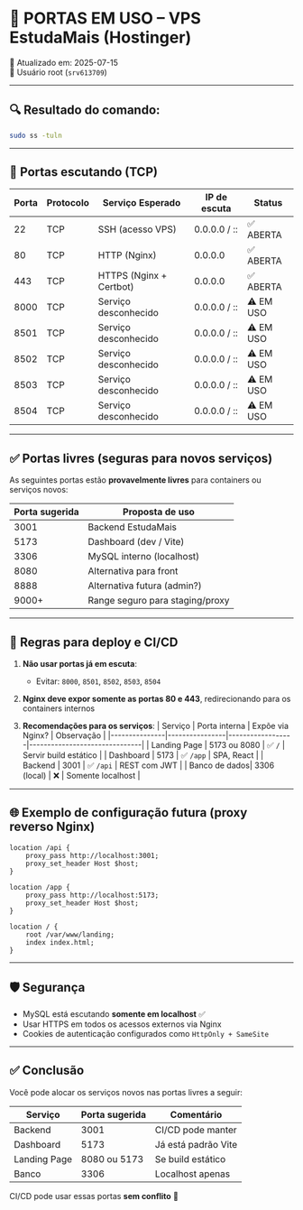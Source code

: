 
# 📡 PORTAS EM USO – VPS EstudaMais (Hostinger)

📅 Atualizado em: 2025-07-15  
👤 Usuário root (`srv613709`)

---

## 🔍 Resultado do comando:
```bash
sudo ss -tuln
```

---

## 🔐 Portas escutando (TCP)

| Porta | Protocolo | Serviço Esperado          | IP de escuta     | Status         |
|-------|-----------|----------------------------|------------------|----------------|
| 22    | TCP       | SSH (acesso VPS)           | 0.0.0.0 / ::     | ✅ ABERTA       |
| 80    | TCP       | HTTP (Nginx)               | 0.0.0.0          | ✅ ABERTA       |
| 443   | TCP       | HTTPS (Nginx + Certbot)    | 0.0.0.0          | ✅ ABERTA       |
| 8000  | TCP       | Serviço desconhecido       | 0.0.0.0 / ::     | ⚠️ EM USO       |
| 8501  | TCP       | Serviço desconhecido       | 0.0.0.0 / ::     | ⚠️ EM USO       |
| 8502  | TCP       | Serviço desconhecido       | 0.0.0.0 / ::     | ⚠️ EM USO       |
| 8503  | TCP       | Serviço desconhecido       | 0.0.0.0 / ::     | ⚠️ EM USO       |
| 8504  | TCP       | Serviço desconhecido       | 0.0.0.0 / ::     | ⚠️ EM USO       |

---

## ✅ Portas livres (seguras para novos serviços)

As seguintes portas estão **provavelmente livres** para containers ou serviços novos:

| Porta sugerida | Proposta de uso         |
|----------------|--------------------------|
| 3001           | Backend EstudaMais       |
| 5173           | Dashboard (dev / Vite)   |
| 3306           | MySQL interno (localhost) |
| 8080           | Alternativa para front   |
| 8888           | Alternativa futura (admin?) |
| 9000+          | Range seguro para staging/proxy |

---

## 📘 Regras para deploy e CI/CD

1. **Não usar portas já em escuta**:
   - Evitar: `8000`, `8501`, `8502`, `8503`, `8504`

2. **Nginx deve expor somente as portas 80 e 443**, redirecionando para os containers internos

3. **Recomendações para os serviços**:
   | Serviço       | Porta interna | Expõe via Nginx? | Observação                   |
   |---------------|----------------|------------------|-------------------------------|
   | Landing Page  | 5173 ou 8080   | ✅ `/`           | Servir build estático         |
   | Dashboard     | 5173           | ✅ `/app`        | SPA, React                    |
   | Backend       | 3001           | ✅ `/api`        | REST com JWT                  |
   | Banco de dados| 3306 (local)   | ❌               | Somente localhost             |

---

## 🌐 Exemplo de configuração futura (proxy reverso Nginx)

```nginx
location /api {
    proxy_pass http://localhost:3001;
    proxy_set_header Host $host;
}

location /app {
    proxy_pass http://localhost:5173;
    proxy_set_header Host $host;
}

location / {
    root /var/www/landing;
    index index.html;
}
```

---

## 🛡️ Segurança

- MySQL está escutando **somente em localhost** ✅
- Usar HTTPS em todos os acessos externos via Nginx
- Cookies de autenticação configurados como `HttpOnly + SameSite`

---

## ✅ Conclusão

Você pode alocar os serviços novos nas portas livres a seguir:

| Serviço       | Porta sugerida | Comentário        |
|---------------|----------------|-------------------|
| Backend       | 3001           | CI/CD pode manter |
| Dashboard     | 5173           | Já está padrão Vite |
| Landing Page  | 8080 ou 5173   | Se build estático |
| Banco         | 3306           | Localhost apenas  |

CI/CD pode usar essas portas **sem conflito** 🎯
